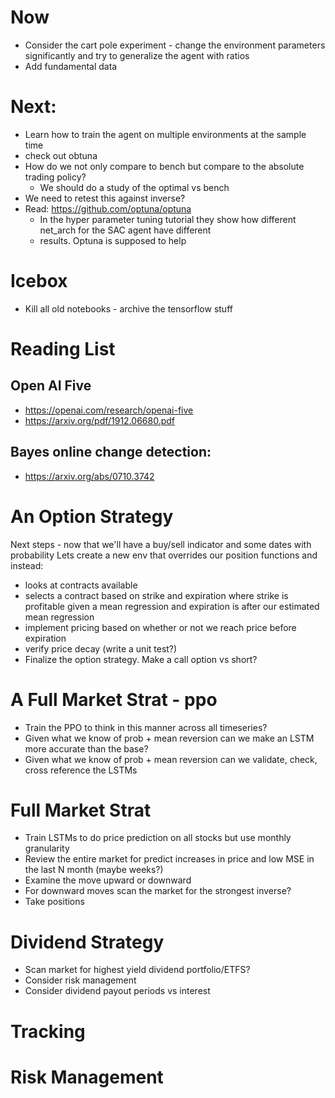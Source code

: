 # Now
  * Consider the cart pole experiment - change the environment parameters significantly and try to generalize the agent with ratios
  * Add fundamental data


# Next:
  * Learn how to train the agent on multiple environments at the sample time
  * check out obtuna
  * How do we not only compare to bench but compare to the absolute trading policy?
      * We should do a study of the optimal vs bench
  * We need to retest this against inverse?
* Read: https://github.com/optuna/optuna
  * In the hyper parameter tuning tutorial they show how different net_arch for the SAC agent have different
  * results. Optuna is supposed to help

# Icebox

* Kill all old notebooks - archive the tensorflow stuff

# Reading List

## Open AI Five

* https://openai.com/research/openai-five
* https://arxiv.org/pdf/1912.06680.pdf

## Bayes online change detection: 
* https://arxiv.org/abs/0710.3742

# An Option Strategy

Next steps - now that we'll have a buy/sell indicator and some dates with probability
Lets create a new env that overrides our position functions and instead:
* looks at contracts available 
* selects a contract based on strike and expiration where strike is profitable given a mean regression and expiration is after our estimated mean regression
* implement pricing based on whether or not we reach price before expiration
* verify price decay (write a unit test?)
* Finalize the option strategy. Make a call option vs short?

# A Full Market Strat -  ppo
  * Train the PPO to think in this manner across all timeseries?
  * Given what we know of prob + mean reversion can we make an LSTM more accurate than the base?
  * Given what we know of prob + mean reversion can we validate, check, cross reference the LSTMs

# Full Market Strat

  * Train LSTMs to do price prediction on all stocks but use monthly granularity
  * Review the entire market for predict increases in price and low MSE in the last N month (maybe weeks?)
  * Examine the move upward or downward
  * For downward moves scan the market for the strongest inverse?
  * Take positions

# Dividend Strategy

* Scan market for highest yield dividend portfolio/ETFS?
* Consider risk management
* Consider dividend payout periods vs interest

# Tracking

# Risk Management

